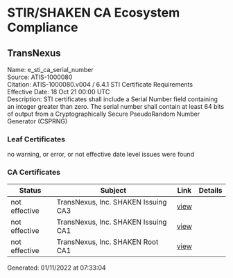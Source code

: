 # STIR/SHAKEN CA Ecosystem Compliance

## TransNexus

Name: e_sti_ca_serial_number\
Source: ATIS-1000080\
Citation: ATIS-1000080.v004 / 6.4.1 STI Certificate Requirements\
Effective Date: 18 Oct 21 00:00 UTC\
Description: STI certificates shall include a Serial Number field containing an integer greater than zero. The serial number shall contain at least 64 bits of output from a Cryptographically Secure PseudoRandom Number Generator (CSPRNG)

### Leaf Certificates

no warning, or error, or not effective date level issues were found

### CA Certificates

| Status | Subject | Link | Details |
|--------|---------|------|---------|
| not effective | TransNexus, Inc. SHAKEN Issuing CA3 | [view](../../CERTS/51b51431ffd8055cd7e30c213540f4868258058d4c4c9f23f1ed8bea75101e37/README.md) |  |
| not effective | TransNexus, Inc. SHAKEN Issuing CA1 | [view](../../CERTS/037a7c6621814bd5f01fa2080a77a245458694d9d566e0050e068fc853317857/README.md) |  |
| not effective | TransNexus, Inc. SHAKEN Root CA1 | [view](../../CERTS/59ab943f4e8c3c17755cc8e4abb5ac65736ce74ec587c62cb744ab0babbbe2fe/README.md) |  |


Generated: 01/11/2022 at 07:33:04